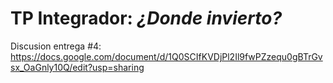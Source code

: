 # TP Integrador: _¿Donde invierto?_

Discusion entrega #4: https://docs.google.com/document/d/1Q0SCIfKVDjPl2Il9fwPZzequ0gBTrGvsx_OaGnly10Q/edit?usp=sharing
